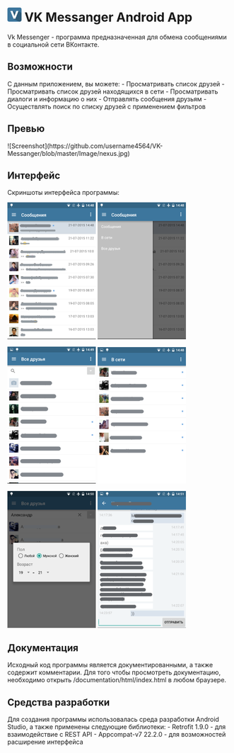 # ![Logo](https://github.com/username4564/VK-Messanger/blob/master/Image/icon.png) VK Messanger Android App
Vk Messenger - программа предназначенная для обмена сообщениями в социальной сети ВКонтакте.


<h2>Возможности</h2>
С данным приложением, вы можете:
- Просматривать список друзей
- Просматривать список друзей находящихся в сети
- Просматривать диалоги и информацию о них
- Отправлять сообщения друзьям
- Осуществлять поиск по списку друзей с применением фильтров


<h2>Превью</h2>
![Screenshot](https://github.com/username4564/VK-Messanger/blob/master/Image/nexus.jpg)


<h2>Интерфейс</h2>
Скриншоты интерфейса программы:

![Screenshot](https://github.com/username4564/VK-Messanger/blob/master/Image/1.png) ![Screenshot](https://github.com/username4564/VK-Messanger/blob/master/Image/2.png)


![Screenshot](https://github.com/username4564/VK-Messanger/blob/master/Image/3.png) ![Screenshot](https://github.com/username4564/VK-Messanger/blob/master/Image/4.png)


![Screenshot](https://github.com/username4564/VK-Messanger/blob/master/Image/5.png) ![Screenshot](https://github.com/username4564/VK-Messanger/blob/master/Image/6.png)


<h2>Документация</h2>
Исходный код программы является документированными, а также содержит комментарии. Для того чтобы просмотреть документацию, необходимо открыть /documentation/html/index.html в любом браузере.

<h2>Средства разработки</h2>
Для создания программы использовалась среда разработки Android Studio, а также применены следующие библиотеки:
- Retrofit 1.9.0 - для взаимодействие с REST API
- Appcompat-v7 22.2.0 - для возможностей расширение интерфейса

